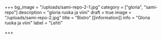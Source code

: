 +++
bg_image = "/uploads/sami-repo-2-1.jpg"
category = ["gloria", "sami-repo"]
description = "gloria ruoka ja viini"
draft = true
image = "/uploads/sami-repo-2.jpg"
title = "Bistro"
[[information]]
info = "Gloria ruoka ja viini"
label = "Lehti"

+++
